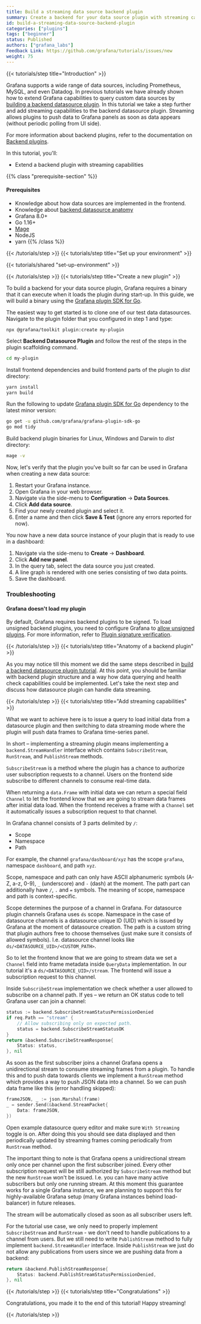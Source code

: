 ```yaml
---
title: Build a streaming data source backend plugin
summary: Create a backend for your data source plugin with streaming capabilities.
id: build-a-streaming-data-source-backend-plugin
categories: ["plugins"]
tags: ["beginner"]
status: Published
authors: ["grafana_labs"]
Feedback Link: https://github.com/grafana/tutorials/issues/new
weight: 75
---
```


{{< tutorials/step title="Introduction" >}}

Grafana supports a wide range of data sources, including Prometheus, MySQL, and even Datadog. In previous tutorials we have already shown how to extend Grafana capabilities to query custom data sources by [building a backend datasource plugin](https://grafana.com/tutorials/build-a-data-source-backend-plugin/). In this tutorial we take a step further and add streaming capabilities to the backend datasource plugin. Streaming allows plugins to push data to Grafana panels as soon as data appears (without periodic polling from UI side).

For more information about backend plugins, refer to the documentation on [Backend plugins](https://grafana.com/docs/grafana/latest/developers/plugins/backend/).

In this tutorial, you'll:

- Extend a backend plugin with streaming capabilities

{{% class "prerequisite-section" %}}
#### Prerequisites

- Knowledge about how data sources are implemented in the frontend.
- Knowledge about [backend datasource anatomy](https://grafana.com/tutorials/build-a-data-source-backend-plugin/)
- Grafana 8.0+
- Go 1.16+
- [Mage](https://magefile.org/)
- NodeJS
- yarn
{{% /class %}}

{{< /tutorials/step >}}
{{< tutorials/step title="Set up your environment" >}}

{{< tutorials/shared "set-up-environment" >}}

{{< /tutorials/step >}}
{{< tutorials/step title="Create a new plugin" >}}

To build a backend for your data source plugin, Grafana requires a binary that it can execute when it loads the plugin during start-up. In this guide, we will build a binary using the [Grafana plugin SDK for Go](https://grafana.com/docs/grafana/latest/developers/plugins/backend/grafana-plugin-sdk-for-go/).

The easiest way to get started is to clone one of our test data datasources. Navigate to the plugin folder that you configured in step 1 and type:

```
npx @grafana/toolkit plugin:create my-plugin
```

Select **Backend Datasource Plugin** and follow the rest of the steps in the plugin scaffolding command.

```bash
cd my-plugin
```

Install frontend dependencies and build frontend parts of the plugin to _dist_ directory:

```bash
yarn install
yarn build
```

Run the following to update [Grafana plugin SDK for Go](https://grafana.com/docs/grafana/latest/developers/plugins/backend/grafana-plugin-sdk-for-go/) dependency to the latest minor version:

```bash
go get -u github.com/grafana/grafana-plugin-sdk-go
go mod tidy
```

Build backend plugin binaries for Linux, Windows and Darwin to _dist_ directory:

```bash
mage -v
```

Now, let's verify that the plugin you've built so far can be used in Grafana when creating a new data source:

1. Restart your Grafana instance.
1. Open Grafana in your web browser.
1. Navigate via the side-menu to **Configuration** -> **Data Sources**.
1. Click **Add data source**.
1. Find your newly created plugin and select it.
1. Enter a name and then click **Save & Test** (ignore any errors reported for now).

You now have a new data source instance of your plugin that is ready to use in a dashboard:

1. Navigate via the side-menu to **Create** -> **Dashboard**.
1. Click **Add new panel**.
1. In the query tab, select the data source you just created.
1. A line graph is rendered with one series consisting of two data points.
1. Save the dashboard.

### Troubleshooting

#### Grafana doesn't load my plugin

By default, Grafana requires backend plugins to be signed. To load unsigned backend plugins, you need to
configure Grafana to [allow unsigned plugins](https://grafana.com/docs/grafana/latest/plugins/plugin-signature-verification/#allow-unsigned-plugins).
For more information, refer to [Plugin signature verification](https://grafana.com/docs/grafana/latest/plugins/plugin-signature-verification/#backend-plugins).

{{< /tutorials/step >}}
{{< tutorials/step title="Anatomy of a backend plugin" >}}

As you may notice till this moment we did the same steps described in [build a backend datasource plugin tutorial](https://grafana.com/tutorials/build-a-data-source-backend-plugin/). At this point, you should be familiar with backend plugin structure and a way how data querying and health check capabilities could be implemented. Let's take the next step and discuss how datasource plugin can handle data streaming.

{{< /tutorials/step >}}
{{< tutorials/step title="Add streaming capabilities" >}}

What we want to achieve here is to issue a query to load initial data from a datasource plugin and then switching to data streaming mode where the plugin will push data frames to Grafana time-series panel.

In short – implementing a streaming plugin means implementing a `backend.StreamHandler` interface which contains `SubscribeStream`, `RunStream`, and `PublishStream` methods.

`SubscribeStream` is a method where the plugin has a chance to authorize user subscription requests to a channel. Users on the frontend side subscribe to different channels to consume real-time data.

When returning a `data.Frame` with initial data we can return a special field `Channel` to let the frontend know that we are going to stream data frames after initial data load. When the frontend receives a frame with a `Channel` set it automatically issues a subscription request to that channel.

In Grafana channel consists of 3 parts delimited by `/`:

* Scope
* Namespace
* Path

For example, the channel `grafana/dashboard/xyz` has the scope `grafana`, namespace `dashboard`, and path `xyz`.

Scope, namespace and path can only have ASCII alphanumeric symbols (A-Z, a-z, 0-9), `_` (underscore) and `-` (dash) at the moment. The path part can additionally have `/`, `.` and `=` symbols. The meaning of scope, namespace and path is context-specific.

Scope determines the purpose of a channel in Grafana. For datasource plugin channels Grafana uses `ds` scope. Namespace in the case of datasource channels is a datasource unique ID (UID) which is issued by Grafana at the moment of datasource creation. The path is a custom string that plugin authors free to choose themselves (just make sure it consists of allowed symbols). I.e. datasource channel looks like `ds/<DATASOURCE_UID>/<CUSTOM_PATH>`.

So to let the frontend know that we are going to stream data we set a `Channel` field into frame metadata inside `QueryData` implementation. In our tutorial it's a `ds/<DATASOURCE_UID>/stream`. The frontend will issue a subscription request to this channel.

Inside `SubscribeStream` implementation we check whether a user allowed to subscribe on a channel path. If yes – we return an OK status code to tell Grafana user can join a channel:

```go
status := backend.SubscribeStreamStatusPermissionDenied
if req.Path == "stream" {
    // Allow subscribing only on expected path.
    status = backend.SubscribeStreamStatusOK
}
return &backend.SubscribeStreamResponse{
    Status: status,
}, nil
```

As soon as the first subscriber joins a channel Grafana opens a unidirectional stream to consume streaming frames from a plugin. To handle this and to push data towards clients we implement a `RunStream` method which provides a way to push JSON data into a channel. So we can push data frame like this (error handling skipped):

```go
frameJSON, _ := json.Marshal(frame)
_ = sender.Send(&backend.StreamPacket{
    Data: frameJSON,
})
```

Open example datasource query editor and make sure `With Streaming` toggle is on. After doing this you should see data displayed and then periodically updated by streaming frames coming periodically from `RunStream` method.

The important thing to note is that Grafana opens a unidirectional stream only once per channel upon the first subscriber joined. Every other subscription request will be still authorized by `SubscribeStream` method but the new `RunStream` won't be issued. I.e. you can have many active subscribers but only one running stream. At this moment this guarantee works for a single Grafana instance, we are planning to support this for highly-available Grafana setup (many Grafana instances behind load-balancer) in future releases.

The stream will be automatically closed as soon as all subscriber users left.

For the tutorial use case, we only need to properly implement `SubscribeStream` and `RunStream` - we don't need to handle publications to a channel from users. But we still need to write `PublishStream` method to fully implement `backend.StreamHandler` interface. Inside `PublishStream` we just do not allow any publications from users since we are pushing data from a backend:

```go
return &backend.PublishStreamResponse{
    Status: backend.PublishStreamStatusPermissionDenied,
}, nil
```

{{< /tutorials/step >}}
{{< tutorials/step title="Congratulations" >}}

Congratulations, you made it to the end of this tutorial! Happy streaming!

{{< /tutorials/step >}}

